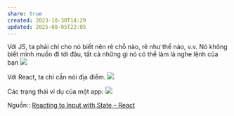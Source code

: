```yaml
---
share: true
created: 2023-10-30T14:29
updated: 2025-08-05T22:05
---
```

Với JS, ta phải chỉ cho nó biết nên rẽ chỗ nào, rẽ như thế nào, v.v. Nó không biết mình muốn đi tới đâu, tất cả những gì nó có thể làm là nghe lệnh của bạn
![](https://react.dev/images/docs/illustrations/i_imperative-ui-programming.png) 

Với React, ta chỉ cần nói địa điểm.
![](https://react.dev/images/docs/illustrations/i_declarative-ui-programming.png) 

Các trạng thái ví dụ của một app:
![](https://react.dev/_next/image?url=%2Fimages%2Fdocs%2Fdiagrams%2Fresponding_to_input_flow.png&w=1920&q=75) 

Nguồn:: [Reacting to Input with State – React](https://react.dev/learn/reacting-to-input-with-state)